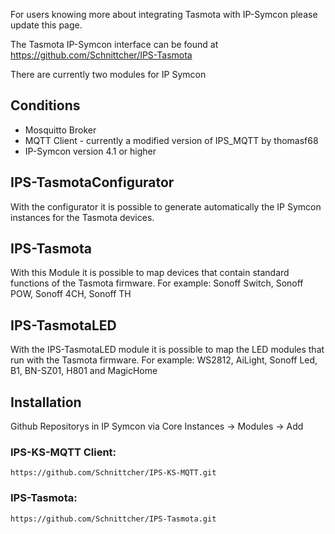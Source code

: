 For users knowing more about integrating Tasmota with IP-Symcon please update this page.

The Tasmota IP-Symcon interface can be found at https://github.com/Schnittcher/IPS-Tasmota

There are currently two modules for IP Symcon

## Conditions
* Mosquitto Broker
* MQTT Client - currently a modified version of IPS_MQTT by thomasf68
* IP-Symcon version 4.1 or higher

## IPS-TasmotaConfigurator
With the configurator it is possible to generate automatically  the IP Symcon instances for the Tasmota devices.

## IPS-Tasmota

With this Module it is possible to map devices that contain standard functions of the Tasmota firmware. For example: Sonoff Switch, Sonoff POW, Sonoff 4CH, Sonoff TH

## IPS-TasmotaLED

With the IPS-TasmotaLED module it is possible to map the LED modules that run with the Tasmota firmware. For example: WS2812, AiLight, Sonoff Led, B1, BN-SZ01, H801 and MagicHome

## Installation

Github Repositorys in IP Symcon via Core Instances -> Modules -> Add

### IPS-KS-MQTT Client:

```
https://github.com/Schnittcher/IPS-KS-MQTT.git
```

### IPS-Tasmota:
```
https://github.com/Schnittcher/IPS-Tasmota.git
```
